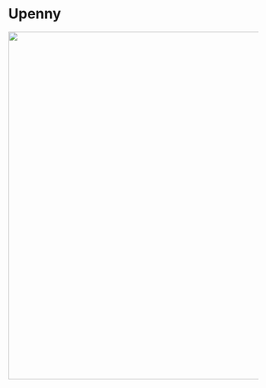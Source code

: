 # Upenny

<img src="https://github.com/mosliem/Upenny/blob/main/Screenshots/UpennyBanner.png" width = "1000" height = "700"/>
